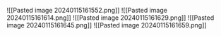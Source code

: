 ![[Pasted image 20240115161552.png]]
![[Pasted image 20240115161614.png]]
![[Pasted image 20240115161629.png]]
![[Pasted image 20240115161645.png]]
![[Pasted image 20240115161659.png]]
